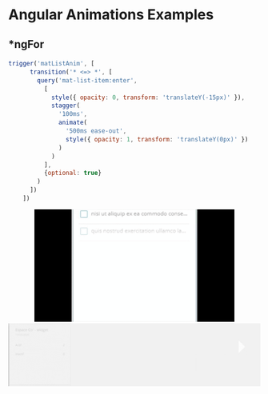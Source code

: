 # Angular Animations Examples

## *ngFor
```javascript
trigger('matListAnim', [
      transition('* <=> *', [
        query('mat-list-item:enter',
          [
            style({ opacity: 0, transform: 'translateY(-15px)' }),
            stagger(
              '100ms',
              animate(
                '500ms ease-out',
                style({ opacity: 1, transform: 'translateY(0px)' })
              )
            )
          ],
          {optional: true}
        )
      ])
    ])
```
<center><img src="todo.gif" width="400px" /></center>
<center><img src="stats.gif" heigth="200px" /></center>
